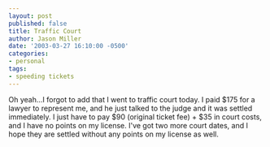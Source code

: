 ```yaml
---
layout: post
published: false
title: Traffic Court
author: Jason Miller
date: '2003-03-27 16:10:00 -0500'
categories:
- personal
tags:
- speeding tickets
---
```


Oh yeah...I forgot to add that I went to traffic court today. I paid $175 for a
lawyer to represent me, and he just talked to the judge and it was settled
immediately. I just have to pay $90 (original ticket fee) + $35 in court costs,
and I have no points on my license. I've got two more court dates, and I hope
they are settled without any points on my license as well.
